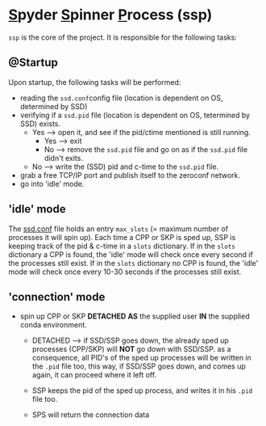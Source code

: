 # <ins>**S**</ins>pyder <ins>**S**</ins>pinner <ins>**P**</ins>rocess (ssp)

`ssp` is the core of the project. It is responsible for the following tasks:

## @Startup
Upon startup, the following tasks will be performed:

- reading the `ssd.conf`config file (location is dependent on OS, determined by SSD)
- verifying if a `ssd.pid` file (location is dependent on OS, tetermined by SSD) exists.
  - Yes --> open it, and see if the pid/ctime mentioned is still running.
    - Yes --> exit
    - No --> remove the `ssd.pid` file and go on as if the `ssd.pid` file didn't exits.  
  - No --> write the (SSD) pid and c-time to the `ssd.pid` file.
- grab a free TCP/IP port and publish itself to the zeroconf network.
- go into 'idle' mode.

## 'idle' mode

The [ssd.conf](/src/ssd/ssd_conf.md) file holds an entry `max_slots` (= maximum number of processes it will spin up).
Each time a CPP or SKP is sped up, SSP is keeping track of the pid & c-time in a `slots` dictionary.
If in the `slots` dictionary a CPP is found, the 'idle' mode will check once every second if the processes still exist.
If in the `slots` dictionary no CPP is found, the 'idle' mode will check once every 10-30 seconds if the processes still exist.

## 'connection' mode

 





- spin up CPP or SKP **DETACHED** **AS** the supplied user **IN** the supplied conda environment.
  - DETACHED --> if SSD/SSP goes down, the already sped up processes (CPP/SKP) will **NOT** go down with SSD/SSP.
as a consequence, all PID's of the sped up processes will be written in the `.pid` file too, this way, if SSD/SSP
goes down, and comes up again, it can proceed where it left off.

  - SSP keeps the pid of the sped up process, and writes it in his `.pid` file too.
  - SPS will return the connection data 

